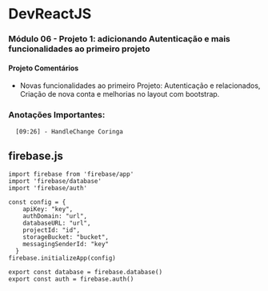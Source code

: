 # DevReactJS

### Módulo 06 - Projeto 1: adicionando Autenticação e mais funcionalidades ao primeiro projeto
#### Projeto Comentários
- Novas funcionalidades ao primeiro Projeto: Autenticação e relacionados, Criação de nova conta e melhorias no layout com bootstrap.


### Anotações Importantes:
```
  [09:26] - HandleChange Coringa
```


## firebase.js
```
import firebase from 'firebase/app'
import 'firebase/database'
import 'firebase/auth'

const config = {
    apiKey: "key",
    authDomain: "url",
    databaseURL: "url",
    projectId: "id",
    storageBucket: "bucket",
    messagingSenderId: "key"
  }
firebase.initializeApp(config)

export const database = firebase.database()
export const auth = firebase.auth()
```
